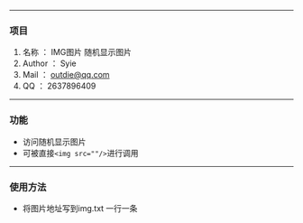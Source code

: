 ------------

### 项目

1. 名称 ： IMG图片 随机显示图片
1. Author ： Syie
1. Mail ： outdie@qq.com
1. QQ ： 2637896409

------------

### 功能
- 访问随机显示图片
- 可被直接`<img src=""/>`进行调用

------------
### 使用方法
- 将图片地址写到img.txt 一行一条


